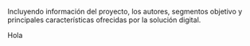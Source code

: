 Incluyendo información del proyecto, 
los autores, 
segmentos objetivo y 
principales características ofrecidas por la solución digital.   

Hola